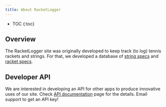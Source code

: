 ```yaml
---
title: About RacketLogger
---
```

* TOC
{:toc}

## Overview

The RacketLogger site was originally developed to keep track (to *log*) tennis rackets and strings. For that, we developed a database of [string specs](http://www.racketlogger.com/string) and [racket specs](http://www.racketlogger.com/racket).

## Developer API

We are interested in developing an API for other apps to produce innovative uses of our site. Check [API documentation](api/) page for the details. Email support to get an API key!
